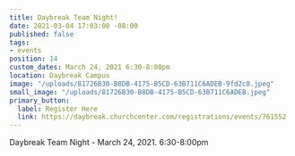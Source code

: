 ```yaml
---
title: Daybreak Team Night!
date: 2021-03-04 17:03:00 -08:00
published: false
tags:
- events
position: 14
custom_dates: March 24, 2021 6:30-8:00pm
location: Daybreak Campus
image: "/uploads/81726B30-B8DB-4175-B5CD-63B711C6ADEB-9fd2c8.jpeg"
small_image: "/uploads/81726B30-B8DB-4175-B5CD-63B711C6ADEB.jpeg"
primary_button:
  label: Register Here
  link: https://daybreak.churchcenter.com/registrations/events/761552
---
```


Daybreak Team Night - March 24, 2021. 6:30-8:00pm